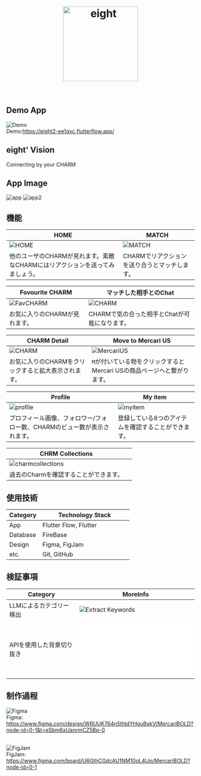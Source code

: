 <!-- header -->
<h1 align="center">
    <img src="https://storage.googleapis.com/flutterflow-io-6f20.appspot.com/teams/CHZs7LSoNO8ZEIbYf7UE/assets/x09bhggwo99a/eight.png" alt="eight" width="200" height="200" />
</h1>
<br>



## Demo App
![Demo](./img/eight_demo.png)
<br>
Demo:https://eight2-ee1qxc.flutterflow.app/
<br>

## eight' Vision
Connecting by your CHARM
<br>


## App Image
![app](./img/app1.png)
![app2](./img/app2.png)



## 機能
| HOME | MATCH |
| ---- | ---- |
| ![HOME](./img/app1.png) | ![MATCH](./img/pic6.png) |
| 他のユーザのCHARMが見れます。素敵なCHARMにはリアクションを送ってみましょう。 | CHARMでリアクションを送り合うとマッチします。 |

| Fovourite CHARM | マッチした相手とのChat |
| ---- | ---- |
| ![FavCHARM](./img/app2.png) | ![CHARM](./img/app5.png) |
| お気に入りのCHARMが見れます。 | CHARMで気の合った相手とChatが可能になります。 |

| CHARM Detail | Move to Mercari US |
| ---- | ---- |
| ![CHARM](./img/app3.png) | ![MercariUS](./img/app4.png) |
| お気に入りのCHARMをクリックすると拡大表示されます。 | `M`が付いている物をクリックするとMercari USの商品ページへと繋がります。 |

| Profile | My item |
| ---- | ---- |
| ![profile](./img/app6.png) | ![myitem](./img/app7.png) |
| プロフィール画像、フォロワー/フォロー数、CHARMのビュー数が表示されます。 | 登録している8つのアイテムを確認することができます。 |

| CHRM Collections |  |
| ---- | ---- |
| ![charmcollections](./img/app8.png) |  |
| 過去のCharmを確認することができます。 |  |


## 使用技術
| Category          | Technology Stack                                     |
| ----------------- | --------------------------------------------------   |
| App　　           |  Flutter Flow, Flutter　　　　　                  |
| Database          | FireBase                                           |
| Design            | Figma, FigJam                                                |
| etc.              | Git, GitHub                                          |


## 検証事項
| Category | MoreInfo |
| -------- | ---------------- |
| LLMによるカテゴリー検出 | ![Extract Keywords](https://github.com/norma2627/chatgpt-image-processing-test) |
| APIを使用した背景切り抜き | ![Remove BackGround](./PrivacyPolicy.md) |


## 制作過程
![Figma](./img/figma.png)
<br>
Figma: https://www.figma.com/design/WRUUK764n5IhtdYHguBxkV/MercariBOLD?node-id=0-1&t=eSbm6xUanrmCZ5Bp-0
<br>
<br>

![FigJam](./img/figjam.png)
<br>
FigJam: https://www.figma.com/board/U6GthCGdcAU1NM10oL4lJo/MercariBOLD?node-id=0-1